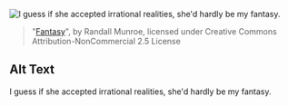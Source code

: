 ![I guess if she accepted irrational realities, she'd hardly be my fantasy.](https://imgs.xkcd.com/comics/fantasy.png)
> "[Fantasy](https://xkcd.com/429/)", by Randall Munroe, licensed under Creative Commons Attribution-NonCommercial 2.5 License

## Alt Text
I guess if she accepted irrational realities, she'd hardly be my fantasy.

